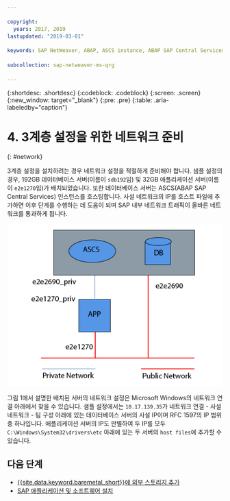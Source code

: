 ```yaml
---

copyright:
  years: 2017, 2019
lastupdated: "2019-03-01"

keywords: SAP NetWeaver, ABAP, ASCS instance, ABAP SAP Central Services, application server, database server, three-tier

subcollection: sap-netweaver-ms-qrg

---
```


{:shortdesc: .shortdesc}
{:codeblock: .codeblock}
{:screen: .screen}
{:new_window: target="_blank"}
{:pre: .pre}
{:table: .aria-labeledby="caption"}

# 4. 3계층 설정을 위한 네트워크 준비
{: #network}

3계층 설정을 설치하려는 경우 네트워크 설정을 적절하게 준비해야 합니다. 샘플 설정의 경우, 192GB 데이터베이스 서버(이름이 `sdb192`임) 및 32GB 애플리케이션 서버(이름이 `e2e1270`임)가 배치되었습니다. 또한 데이터베이스 서버는 ASCS(ABAP SAP Central Services) 인스턴스를 호스팅합니다. 사설 네트워크의 IP를 호스트 파일에 추가하면 이후 단계를 수행하는 데 도움이 되며 SAP 내부 네트워크 트래픽이 올바른 네트워크를 통과하게 됩니다.

![그림 1. 3계층 설정 샘플](/images/network-01.png "3계층 설정 샘플")

그림 1에서 설명한 배치된 서버의 네트워크 설정은 Microsoft Windows의 네트워크 연결 아래에서 찾을 수 있습니다. 샘플 설정에서는 `10.17.139.35`가 네트워크 연결 - 사설 네트워크 - 팀 구성 아래에 있는 데이터베이스 서버의 사설 IP이며 RFC 1597의 IP 범위 중 하나입니다. 애플리케이션 서버의 IP도 판별하여 두 IP를 모두 `C:\Windows\System32\drivers\etc` 아래에 있는 두 서버의 `host files`에 추가할 수 있습니다.

## 다음 단계

  * [{{site.data.keyword.baremetal_short}}에 외부 스토리지 추가](/docs/infrastructure/sap-netweaver-ms-qrg?topic=sap-netweaver-ms-qrg-storage)
  * [SAP 애플리케이션 및 소프트웨어 설치](/docs/infrastructure/sap-netweaver-ms-qrg?topic=sap-netweaver-ms-qrg-install_landscape)
